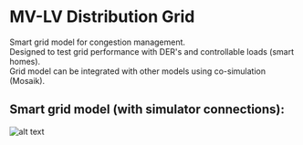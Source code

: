 # MV-LV Distribution Grid

Smart grid model for congestion management.\
Designed to test grid performance with DER's and controllable loads (smart homes).\
Grid model can be integrated with other models using co-simulation (Mosaik).

## Smart grid model (with simulator connections):
![alt text](https://lucid.app/publicSegments/view/023455be-aeb3-414d-85d6-921c637665fe/image.png)
